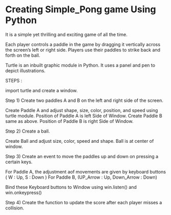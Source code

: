 # Creating Simple_Pong game Using Python

It is a simple yet thrilling and exciting game of all the time.

Each player controls a paddle in the game by dragging it vertically across the screen’s left or right side. Players use their paddles to strike back and forth on the ball.

Turtle is an inbuilt graphic module in Python. It uses a panel and pen to depict illustrations. 

STEPS :

import turtle and create a window.

Step 1) Create two paddles A and B on the left and right side of the screen.

Create Paddle A and adjust shape, size, color, position, and speed using turtle module. Position of Paddle A is left Side of Window.
Create Paddle B same as above. Position of Paddle B is right Side of Window.

Step 2) Create a ball.

Create Ball and adjust size, color, speed and shape. Ball is at center of  window.

Step 3) Create an event to move the paddles up and down on pressing a certain keys.

For Paddle A, the adjustment aof movements are given by keyboard buttons ( W : Up, S : Down )
For Paddle B, (UP_Arrow : Up,  Down_Arrow : Down)

Bind these Keyboard buttons to Window using win.listen() and win.onkeypress()

Step 4) Create the function to update the score after each player misses a collision.
